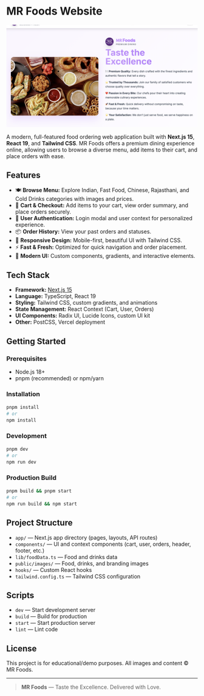 # MR Foods Website

![MR Foods Preview](public/images/preview-image.png)

A modern, full-featured food ordering web application built with **Next.js 15**, **React 19**, and **Tailwind CSS**. MR Foods offers a premium dining experience online, allowing users to browse a diverse menu, add items to their cart, and place orders with ease.

## Features

- 🍽️ **Browse Menu:** Explore Indian, Fast Food, Chinese, Rajasthani, and Cold Drinks categories with images and prices.
- 🛒 **Cart & Checkout:** Add items to your cart, view order summary, and place orders securely.
- 👤 **User Authentication:** Login modal and user context for personalized experience.
- 📦 **Order History:** View your past orders and statuses.
- 📱 **Responsive Design:** Mobile-first, beautiful UI with Tailwind CSS.
- ⚡ **Fast & Fresh:** Optimized for quick navigation and order placement.
- 🎨 **Modern UI:** Custom components, gradients, and interactive elements.

## Tech Stack

- **Framework:** [Next.js 15](https://nextjs.org/)
- **Language:** TypeScript, React 19
- **Styling:** Tailwind CSS, custom gradients, and animations
- **State Management:** React Context (Cart, User, Orders)
- **UI Components:** Radix UI, Lucide Icons, custom UI kit
- **Other:** PostCSS, Vercel deployment

## Getting Started

### Prerequisites

- Node.js 18+
- pnpm (recommended) or npm/yarn

### Installation

```bash
pnpm install
# or
npm install
```

### Development

```bash
pnpm dev
# or
npm run dev
```

### Production Build

```bash
pnpm build && pnpm start
# or
npm run build && npm start
```

## Project Structure

- `app/` — Next.js app directory (pages, layouts, API routes)
- `components/` — UI and context components (cart, user, orders, header, footer, etc.)
- `lib/foodData.ts` — Food and drinks data
- `public/images/` — Food, drinks, and branding images
- `hooks/` — Custom React hooks
- `tailwind.config.ts` — Tailwind CSS configuration

## Scripts

- `dev` — Start development server
- `build` — Build for production
- `start` — Start production server
- `lint` — Lint code

## License

This project is for educational/demo purposes. All images and content © MR Foods.

---

> **MR Foods** — Taste the Excellence. Delivered with Love.
